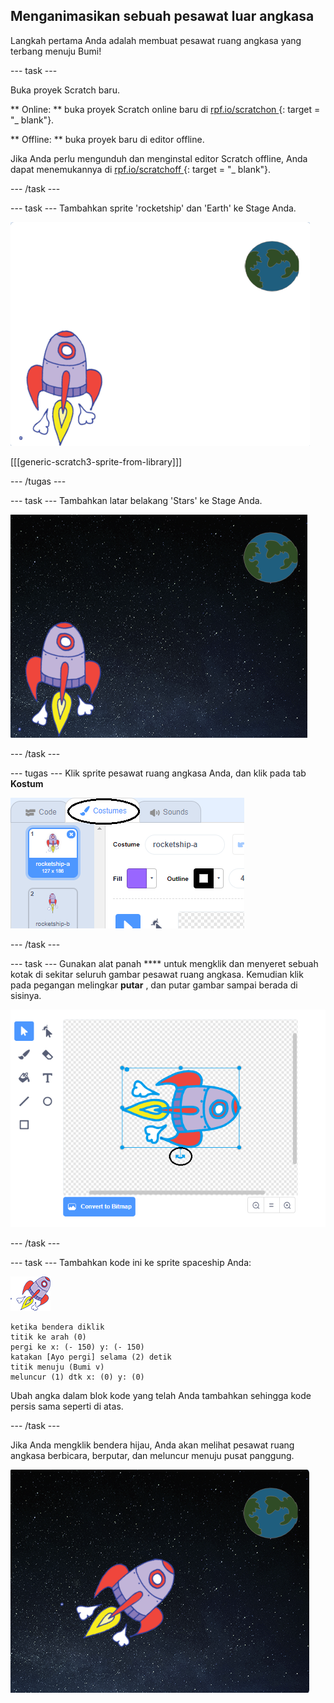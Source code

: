 ## Menganimasikan sebuah pesawat luar angkasa

Langkah pertama Anda adalah membuat pesawat ruang angkasa yang terbang menuju Bumi!

\--- task \---

Buka proyek Scratch baru.

** Online: ** buka proyek Scratch online baru di [ rpf.io/scratchon ](http://rpf.io/scratchon) {: target = "_ blank"}.

** Offline: ** buka proyek baru di editor offline.

Jika Anda perlu mengunduh dan menginstal editor Scratch offline, Anda dapat menemukannya di [ rpf.io/scratchoff ](http://rpf.io/scratchoff) {: target = "_ blank"}.

\--- /task \---

\--- task \--- Tambahkan sprite 'rocketship' dan 'Earth' ke Stage Anda.

![Sprite Pesawat luar angkasa dan Bumi](images/space-sprites.png)

[[[generic-scratch3-sprite-from-library]]]

\--- /tugas \---

\--- task \--- Tambahkan latar belakang 'Stars' ke Stage Anda.

![Latar belakang luar angkasa](images/space-backdrop.png)

\--- /task \---

\--- tugas \--- Klik sprite pesawat ruang angkasa Anda, dan klik pada tab **Kostum**

![Kostum sprite](images/space-costume.png)

\--- /task \---

\--- task \--- Gunakan alat panah **** untuk mengklik dan menyeret sebuah kotak di sekitar seluruh gambar pesawat ruang angkasa. Kemudian klik pada pegangan melingkar **putar** , dan putar gambar sampai berada di sisinya.

![Memutar kostum](images/space-rotate.png)

\--- /task \---

\--- task \--- Tambahkan kode ini ke sprite spaceship Anda:

![Sprite pesawat ruang angkasa](images/sprite-spaceship.png)

```blocks3
ketika bendera diklik
titik ke arah (0)
pergi ke x: (- 150) y: (- 150)
katakan [Ayo pergi] selama (2) detik
titik menuju (Bumi v)
meluncur (1) dtk x: (0) y: (0)
```

Ubah angka dalam blok kode yang telah Anda tambahkan sehingga kode persis sama seperti di atas.

\--- /task \---

Jika Anda mengklik bendera hijau, Anda akan melihat pesawat ruang angkasa berbicara, berputar, dan meluncur menuju pusat panggung.

![Menguji animasi pesawat luar angkasa](images/space-animate-stage.png)